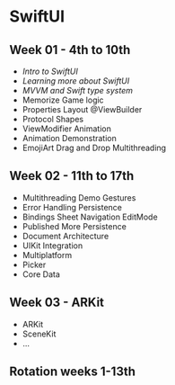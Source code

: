 # SwiftUI

## Week 01 - 4th to 10th
    
* _Intro to SwiftUI_
* _Learning more about SwiftUI_
* _MVVM and Swift type system_
* Memorize Game logic
* Properties Layout @ViewBuilder
* Protocol Shapes
* ViewModifier Animation
* Animation Demonstration
* EmojiArt Drag and Drop Multithreading
## Week 02 - 11th to 17th
    
* Multithreading Demo Gestures
* Error Handling Persistence
* Bindings Sheet Navigation EditMode
* Published More Persistence
* Document Architecture
* UIKit Integration
* Multiplatform
* Picker
* Core Data
  
## Week 03 - ARKit

* ARKit
* SceneKit
* ...

## Rotation weeks 1-13th